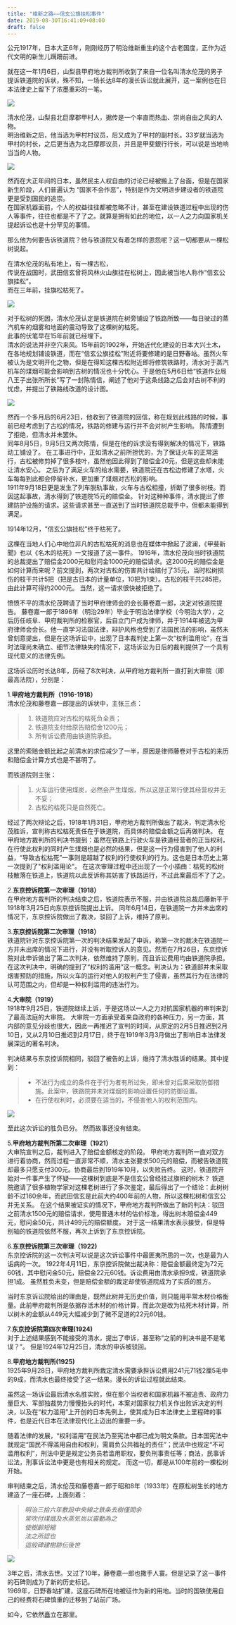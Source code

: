 ```yaml
---
title: "维新之路——信玄公旗挂松事件"
date: 2019-08-30T16:41:09+08:00
draft: false
---
```


公元1917年，日本大正6年，刚刚经历了明治维新重生的这个古老国度，正作为近代文明的新生儿蹒跚前进。  

就在这一年1月6日，山梨县甲府地方裁判所收到了来自一位名叫清水伦茂的男子提诉铁道院的诉状，殊不知，一场长达8年的漫长诉讼就此展开，这一案例也在日本法律史上留下了浓墨重彩的一笔。

![](/images/post/20190830_4_1.jpg)

清水伦茂，山梨县北巨摩郡甲村人，据传是一个率直而热血、崇尚自由之风的人物。  
明治维新之后，他当选为甲村村议员，后又成为了甲村的副村长。33岁就当选为甲村的村长，之后更当选为北巨摩郡议员，并且是甲斐銀行行长，可以说是当地响当当的人物。

![](/images/post/20190830_4_2.jpg)

然而在大正年间的日本，虽然民主人权自由的讨论已经被搬上了台面，但是在国家新生阶段，人们普遍认为 “国家不会作恶”，特别是作为文明进步建设者的铁道院更是受到国民的追崇。  
在国家机器面前，个人的权益往往都被忽略不计，甚至在建设铁道过程中出现的伤人等事件，往往也都是不了了之。就算是拥有如此的地位，以一人之力向国家机关提起诉讼也是十分罕见的事情。  

那么他为何要告诉铁道院？他与铁道院又有着怎样的恩怨呢？这一切都要从一棵松树说起。  

在清水伦茂的私有地上，有一棵古松，  
传说在战国时，武田信玄曾将风林火山旗挂在松树上，因此被当地人称作“信玄公旗挂松”。  
而在三年前，挂旗松枯死了。

![](/images/post/20190830_4_3.jpg)


对于松树的死因，清水伦茂认定是铁道院在树旁铺设了铁路所致——每日驶过的蒸汽机车的烟雾和地面的震动导致了这棵树的枯死。  
此事的伏笔早在15年前就已经埋下。  
清水的说法并非空穴来风。15年前的1902年，开始近代化建设的日本大兴土木，在各地规划铺设铁道，而在“信玄公旗挂松”附近将要修建的是日野春站。虽然火车被认为是文明开化之物，但是在得知这棵古松附近即将修筑铁路时，清水对于蒸汽机车的煤烟可能会影响到古树的情况也十分忧心。于是他在5月6日给“铁道作业局八王子出张所所长”写了一封陈情信，阐述了他对于这条线路之后会对古树不利的忧虑，并提出了铁路线改道的设计图。

![](/images/post/20190830_4_4.jpg)


然而一个多月后的6月23日，他收到了铁道院的回信，称在规划此线路的时候，事前已经考虑到了古松的情况，铁路的修建与运行并不会对树产生影响。
陈情遭到了拒绝，但清水并未罢休。  
同年8月5日，9月5日又两次陈情，但是在他的诉求没有得到解决的情况下，铁路动工铺设了。
在工事进行中，正如清水之前所担忧的，为了保证火车的正常运行，古松被修剪掉了很多枝叶，虽然他因此得到了赔偿金20元，但是这些却未能让清水安心。
之后为了满足火车的给水需要，铁道院还在古松边修建了水塔，火车每每到此都会停留补水，更加重了煤烟对古松的影响。  
1911年9月18日更是发生了列车脱轨事故，火车与古松相撞，折断了很多树枝。而因这起事故，清水得到了铁道院15元的赔偿金。
针对这种种事件，清水提出了修建防护设施的请求。这些请求甚至一直送到了当时铁道院总裁手中，但都未能得到满足。  

1914年12月，"信玄公旗挂松"终于枯死了。

这棵在当地人们心中地位非凡的古松枯死的消息也在媒体中掀起了波澜，《甲斐新聞》也以《名木的枯死》一文报道了这一事件。
1916年，清水伦茂向当时铁道院的总裁提出了赔偿金2000元和慰问金1000元的赔偿请求。这2000元的赔偿金是如何计算而来呢？前文提到，两次对古松的伤害共计给赔付了35元，当时松树损伤的枝干共计5把（把是古日本的计量单位，10把为1束）。古松的枝干共285把，由此计算可得约2000元。
当然，这一请求很快被拒绝了。

愤愤不平的清水伦茂聘请了当时甲府律师会的会长藤卷嘉一郎，决定对铁道院提告。
藤卷嘉一郎于1896年（明治29年）毕业于明治法律学校（今明治大学），之后历任岐阜、甲府裁判所的检察官，后自立门户成为律师，并于1914年被选为甲府律师会会长。他一直学习法国法律，辩护风格也受到了法国民法的影响，虽然未曾刻意提出，但是在这场诉讼中，出现了日本裁判史上第一次“权利滥用论”，在当时法理尚未确立、细节法律缺失的情况下，这场诉讼为日后的裁判提供了一个具有现代意义的法律先例。

这场诉讼历时长达8年，历经了8次判决，从甲府地方裁判所一直打到大审院（即最高法院），分别是：

1.**甲府地方裁判所（1916-1918）**  
清水伦茂和藤卷嘉一郎提出的诉状中，主张三点：  

>1. 铁道院应对古松的枯死负全责；  
>2. 铁道院支付给原告赔偿金1200元；  
>3. 所有诉讼费用由铁道院承担。

这里的索赔金额比起之前清水的求偿减少了一半，原因是律师藤卷对于古松的来历和赔偿金计算方式也是不甚明了。

而铁道院则主张：  

>1. 火车运行使用煤炭，必然会产生煤烟，所以这是正常行使其经营权并无不妥；  
>2. 古松的枯死只是自然死亡。

经过了两次辩论之后，1918年1月31日，甲府地方裁判所做出了裁决，判定清水伦茂胜诉，宣判称古松枯死责任在于铁道院，而具体的赔偿金额之后再做判决。
在甲府地方裁判所的判决书提到：虽然在铁路上行驶火车是铁道经营者的正当权利，在行使此权利的同时产生煤烟也是必然的结果，但是这一行为侵害到了他人的利益，“导致古松枯死”一事则是超越了权利的行使权利的行为。这也是日本历史上第一次提到了"权利滥用论"。
在这次审理过程中还出现了一个小插曲：枯死的松树枝散落在铁道上，铁道院以此反诉称其妨害了铁路运行，不过此案最后不了了之。

2.**东京控诉院第一次审理（1918）**  
在甲府地方裁判所的判决结束之后，铁道院表示不服，并由铁道院总裁后藤新平于1918年3月25日向东京控诉院提出上诉。
同年6月14日，在铁道院一方并未出席的情况下，东京控诉院做出了裁决，驳回了上诉，维持了原判。

3.**东京控诉院第二次审理（1918）**  
铁道院针对东京控诉院第一次的判决结果发起了申诉，称第一次的裁决在铁道院一方并未出席的情况下进行，并没有听取控诉人的意见。然而在7月26日，东京控诉院对此申诉做出了第二次判决，依然维持了原判，而且诉讼费用均由铁道院承担。在这次判决中，明确的提到了“权利的滥用”这一概念。判决认为：铁道部并未采取烟害预防的措施，所以火车的运行对他人的权利产生了侵害，虽然其行为在法律的认可范围之内，但却是一种权利滥用的违法行为。

4.**大审院（1919）**  
1918年9月25日，铁道院继续上诉，于是这场以一人之力对抗国家机器的审判来到了最高法庭的大审院。
大审院一方面承受着来自政府的各种压力，另一方面，其内部的意见分歧也很大，因此一再推迟了宣判的时间，从原定的2月5日推迟到2月10日，又从2月10日推迟到2月17日，终于在1919年3月3月做出了影响日本法律发展深远的著名判决。

判决结果与东京控诉院相同，驳回了被告的上诉，维持了清水胜诉的结果。其中提到：

>+ 不法行为成立的条件在于行为者有所过失，即未曾对后果采取防御措施。此案中，铁路院并未对煤烟的影响设置任何的防御设置。
>+ 在行使权利时，必须要在适当的，不侵害他人的权利范围内。

![](/images/post/20190830_4_5.jpg)


至此这次诉讼的胜负已分。
然而故事还没有结束。

5.**甲府地方裁判所第二次审理（1921）**  
大审院宣判之后，裁判进入了赔偿金额核定的阶段。
甲府地方裁判所一直对双方进行着协商，然而过程一直非常不顺，清水主张要求500元的赔偿，而被告铁道院却最多只愿支付300元。协商最后到1919年10月，以失败告终。
这时，铁道院开始对一件事产生了怀疑——这棵树到底是不是信玄公曾经挂过旗帜的树木？
铁道院邀请了很多植物学家对这棵老树进行了多次鉴定，最后得出了一个结论：此树树龄不过160余年，而武田信玄是此前大约400年前的人物，所以这棵松树和信玄公并无关系。
在这个结果被证实的情况下，甲府地方裁判所做出了新的判决：驳回之前清水1500元的赔偿请求，使用普通木材的估价标准，得出树木赔偿金449元，慰问金50元，共计499元的赔偿额度。
对于这一结果清水表示接受，但是特别轴的铁道院依然不服，再次上诉到了东京控诉院。

6.**东京控诉院第三次审理（1922)**  
东京控诉院的这一次判决可以说是这次诉讼事件中最匪夷所思的一次，也是最为人诟病的一次。
1922年4月11日，东京控诉院做出裁决称：赔偿金额最终定为72元60钱，其中慰问金50元，赔偿金22元60钱。诉讼费用由清水承担9成，铁道院承担1成。
虽然胜负未变，但是赔偿金额的裁定却使铁道院成为了实质的胜方。

当时东京诉讼院给出的理由是，既然此树并无历史价值，则只能用平常木材价格衡量。此前甲府裁判所是依据存活木材的价格计算，而此次是改为枯死木材计算，所以树木的金额从449元大幅减少到了微不足道的22元60钱。

7.**东京控诉院第四次审理(1924)**  
对于上述结果感到不能接受的清水，提出了申诉，甚至称“之前的判决书是不是笔误？”。
但是1924年12月25日，清水的申诉被驳回。

8.**甲府地方裁判所(1925)**  
1925年9月28日，甲府地方裁判所裁定清水需要承担诉讼费用241元71钱2厘5毛中的9成，而清水也最终接受了这一结果。漫长的诉讼过程就此结束。  

虽然这一场诉讼最后清水名胜实败，但在那个当权者和国家机器不被追责、政府力量巨大、军部独裁势力慢慢抬头的时代，本案对国家权力机关作出败诉决定的判决，以及在“权力滥用”上开创的日本先例上，使其成为日本法律史上里程碑的事件，也是近代日本在法律现代化上迈出的重要一步。

随着法律的发展，“权利滥用”在民法乃至宪法中都已成为明文条款。日本国宪法中就规定“国民不得滥用自由和权利，需肩负公共福祉的责任”；民法中也规定“不可滥用权利”，刑法中更是规定公务员若滥用职权，要负刑事责任等；商法，民事诉讼法，刑事诉讼法中更是也有相关的规定。
而这一切，都是从100年前的一棵松树开始。

审判结束之后，清水伦茂和藤卷嘉一郎于昭和8年（1933年）在原松树生长的地方建造了一座石碑，上面刻着：

>*明治三拾六年敷設中央線之鉄条去樹僅間余*  
>*常吹付煤烟及水蒸気尚以震動為之*  
>*使樹齢短縮*  
>*法之所認也*  
>*這般碑建樹跡伝後世*  

![](/images/post/20190830_4_6.jpg)


3年之后，清水去世。又过了10年，藤卷嘉一郎也撒手人寰。但是记录了这一事件的石碑则成为了新的历史标记。  
1969年，日野春站扩建，这座石碑所在地被征作为新的用地。当时的国铁使用自己的经费将石碑慎重的迁移到了站前广场。

如今，它依然矗立在那里。
